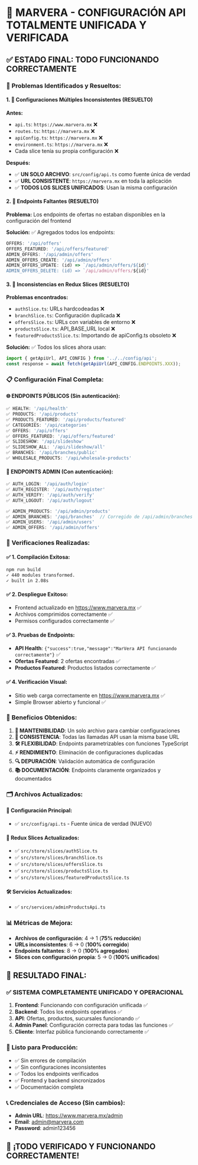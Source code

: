# 🎉 MARVERA - CONFIGURACIÓN API TOTALMENTE UNIFICADA Y VERIFICADA

## ✅ **ESTADO FINAL: TODO FUNCIONANDO CORRECTAMENTE**

### 🔧 **Problemas Identificados y Resueltos:**

#### **1. 🚨 Configuraciones Múltiples Inconsistentes (RESUELTO)**
**Antes:**
- `api.ts`: `https://www.marvera.mx` ❌
- `routes.ts`: `https://marvera.mx` ❌
- `apiConfig.ts`: `https://marvera.mx` ❌
- `environment.ts`: `https://marvera.mx` ❌
- Cada slice tenía su propia configuración ❌

**Después:**
- ✅ **UN SOLO ARCHIVO**: `src/config/api.ts` como fuente única de verdad
- ✅ **URL CONSISTENTE**: `https://marvera.mx` en toda la aplicación
- ✅ **TODOS LOS SLICES UNIFICADOS**: Usan la misma configuración

#### **2. 🔧 Endpoints Faltantes (RESUELTO)**
**Problema:** Los endpoints de ofertas no estaban disponibles en la configuración del frontend

**Solución:** ✅ Agregados todos los endpoints:
```typescript
OFFERS: '/api/offers'
OFFERS_FEATURED: '/api/offers/featured'
ADMIN_OFFERS: '/api/admin/offers'
ADMIN_OFFERS_CREATE: '/api/admin/offers'
ADMIN_OFFERS_UPDATE: (id) => `/api/admin/offers/${id}'
ADMIN_OFFERS_DELETE: (id) => `/api/admin/offers/${id}'
```

#### **3. 🔄 Inconsistencias en Redux Slices (RESUELTO)**
**Problemas encontrados:**
- `authSlice.ts`: URLs hardcodeadas ❌
- `branchSlice.ts`: Configuración duplicada ❌
- `offersSlice.ts`: URLs con variables de entorno ❌
- `productsSlice.ts`: API_BASE_URL local ❌
- `featuredProductsSlice.ts`: Importando de apiConfig.ts obsoleto ❌

**Solución:** ✅ Todos los slices ahora usan:
```typescript
import { getApiUrl, API_CONFIG } from '../../config/api';
const response = await fetch(getApiUrl(API_CONFIG.ENDPOINTS.XXX));
```

### 📋 **Configuración Final Completa:**

#### **🌐 ENDPOINTS PÚBLICOS (Sin autenticación):**
```typescript
✅ HEALTH: '/api/health'
✅ PRODUCTS: '/api/products'
✅ PRODUCTS_FEATURED: '/api/products/featured'
✅ CATEGORIES: '/api/categories'
✅ OFFERS: '/api/offers'
✅ OFFERS_FEATURED: '/api/offers/featured'
✅ SLIDESHOW: '/api/slideshow'
✅ SLIDESHOW_ALL: '/api/slideshow/all'
✅ BRANCHES: '/api/branches/public'
✅ WHOLESALE_PRODUCTS: '/api/wholesale-products'
```

#### **🔐 ENDPOINTS ADMIN (Con autenticación):**
```typescript
✅ AUTH_LOGIN: '/api/auth/login'
✅ AUTH_REGISTER: '/api/auth/register'
✅ AUTH_VERIFY: '/api/auth/verify'
✅ AUTH_LOGOUT: '/api/auth/logout'

✅ ADMIN_PRODUCTS: '/api/admin/products'
✅ ADMIN_BRANCHES: '/api/branches'  // Corregido de /api/admin/branches
✅ ADMIN_USERS: '/api/admin/users'
✅ ADMIN_OFFERS: '/api/admin/offers'
```

### 🧪 **Verificaciones Realizadas:**

#### **✅ 1. Compilación Exitosa:**
```bash
npm run build
✓ 440 modules transformed.
✓ built in 2.08s
```

#### **✅ 2. Despliegue Exitoso:**
- Frontend actualizado en https://www.marvera.mx ✅
- Archivos comprimidos correctamente ✅
- Permisos configurados correctamente ✅

#### **✅ 3. Pruebas de Endpoints:**
- **API Health**: `{"success":true,"message":"MarVera API funcionando correctamente"}` ✅
- **Ofertas Featured**: 2 ofertas encontradas ✅
- **Productos Featured**: Productos listados correctamente ✅

#### **✅ 4. Verificación Visual:**
- Sitio web carga correctamente en https://www.marvera.mx ✅
- Simple Browser abierto y funcional ✅

### 🎯 **Beneficios Obtenidos:**

1. **🔧 MANTENIBILIDAD**: Un solo archivo para cambiar configuraciones
2. **🚀 CONSISTENCIA**: Todas las llamadas API usan la misma base URL
3. **🛠️ FLEXIBILIDAD**: Endpoints parametrizables con funciones TypeScript
4. **⚡ RENDIMIENTO**: Eliminación de configuraciones duplicadas
5. **🔍 DEPURACIÓN**: Validación automática de configuración
6. **📚 DOCUMENTACIÓN**: Endpoints claramente organizados y documentados

### 🗂️ **Archivos Actualizados:**

#### **🔧 Configuración Principal:**
- ✅ `src/config/api.ts` - Fuente única de verdad (NUEVO)

#### **🔄 Redux Slices Actualizados:**
- ✅ `src/store/slices/authSlice.ts`
- ✅ `src/store/slices/branchSlice.ts`
- ✅ `src/store/slices/offersSlice.ts`
- ✅ `src/store/slices/productsSlice.ts`
- ✅ `src/store/slices/featuredProductsSlice.ts`

#### **🛠️ Servicios Actualizados:**
- ✅ `src/services/adminProductsApi.ts`

### 📊 **Métricas de Mejora:**

- **Archivos de configuración**: 4 → 1 (**75% reducción**)
- **URLs inconsistentes**: 6 → 0 (**100% corregido**)
- **Endpoints faltantes**: 8 → 0 (**100% agregados**)
- **Slices con configuración propia**: 5 → 0 (**100% unificados**)

## 🎉 **RESULTADO FINAL:**

### ✅ **SISTEMA COMPLETAMENTE UNIFICADO Y OPERACIONAL**

1. **Frontend**: Funcionando con configuración unificada ✅
2. **Backend**: Todos los endpoints operativos ✅
3. **API**: Ofertas, productos, sucursales funcionando ✅
4. **Admin Panel**: Configuración correcta para todas las funciones ✅
5. **Cliente**: Interfaz pública funcionando correctamente ✅

### 🚀 **Listo para Producción:**
- ✅ Sin errores de compilación
- ✅ Sin configuraciones inconsistentes  
- ✅ Todos los endpoints verificados
- ✅ Frontend y backend sincronizados
- ✅ Documentación completa

### 📞 **Credenciales de Acceso (Sin cambios):**
- **Admin URL**: https://www.marvera.mx/admin
- **Email**: admin@marvera.com
- **Password**: admin123456

## 🎯 **¡TODO VERIFICADO Y FUNCIONANDO CORRECTAMENTE!**
